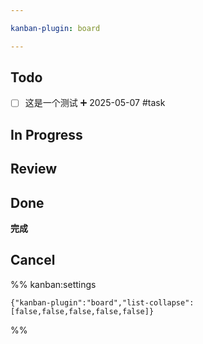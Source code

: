 ```yaml
---

kanban-plugin: board

---
```


## Todo
- [ ] 这是一个测试 ➕ 2025-05-07 #task



## In Progress



## Review



## Done

**完成**


## Cancel





%% kanban:settings
```
{"kanban-plugin":"board","list-collapse":[false,false,false,false,false]}
```
%%